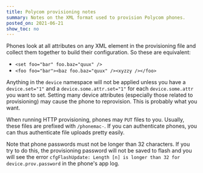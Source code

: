 ```yaml
---
title: Polycom provisioning notes
summary: Notes on the XML format used to provision Polycom phones.
posted_on: 2021-06-21
show_toc: no
---
```


Phones look at all attributes on any XML element in the provisioning file and collect them together to build their configuration. So these are equivalent:

* `<set foo="bar" foo.baz="quux" />`
* `<foo foo="bar"><baz foo.baz="quux" /><xyzzy /></foo>`

Anything in the `device` namespace will not be applied unless you have a `device.set="1"` and a `device.some.attr.set="1"` for each `device.some.attr` you want to set. Setting many device attributes (especially those related to provisioning) may cause the phone to reprovision. This is probably what you want.

When running HTTP provisioning, phones may `PUT` files to you. Usually, these files are prefixed with `/phonemac-`. If you can authenticate phones, you can thus authenticate file uploads pretty easily.

Note that phone passwords must not be longer than 32 characters. If you try to do this, the provisioning password will not be saved to flash and you will see the error `cfgFlashUpdate: Length [n] is longer than 32 for device.prov.password` in the phone's app log.
